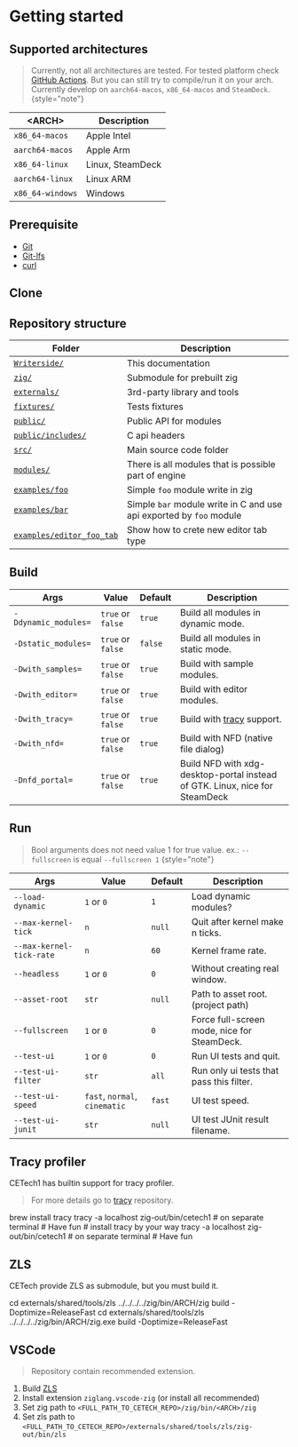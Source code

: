 # Getting started

## Supported architectures

> Currently, not all architectures are tested.
> For tested platform check [GitHub Actions](https://github.com/cyberegoorg/cetech1/actions/workflows/test.yaml).
> But you can still try to compile/run it on your arch.
> Currently develop on `aarch64-macos`, `x86_64-macos` and `SteamDeck`.
> {style="note"}

| &lt;ARCH&gt;     | Description      |
|------------------|------------------|
| `x86_64-macos`   | Apple Intel      |
| `aarch64-macos`  | Apple Arm        |
| `x86_64-linux`   | Linux, SteamDeck |
| `aarch64-linux`  | Linux ARM        |
| `x86_64-windows` | Windows          |

## Prerequisite

- [Git](https://git-scm.com/downloads)
- [Git-lfs](https://git-lfs.com)
- [curl](https://curl.se/download.html)

## Clone

<tabs>
    <tab title="MacOS/Linux/SteamDeck/Windows">
        <code-block lang="bash" src="getting-started/clone.sh"></code-block>
    </tab>
</tabs>

## Repository structure

| Folder                                                                                                | Description                                                         |
|-------------------------------------------------------------------------------------------------------|---------------------------------------------------------------------|
| [`Writerside/`](https://github.com/cyberegoorg/cetech1/tree/main/Writerside/)                         | This documentation                                                  |
| [`zig/`](https://github.com/cyberegoorg/cetech1/tree/main/zig/)                                       | Submodule for prebuilt zig                                          |
| [`externals/`](https://github.com/cyberegoorg/cetech1/tree/main/externals/)                           | 3rd-party library and tools                                         |
| [`fixtures/`](https://github.com/cyberegoorg/cetech1/tree/main/fixtures/)                             | Tests fixtures                                                      |
| [`public/`](https://github.com/cyberegoorg/cetech1/tree/main/public/)                                 | Public API for modules                                              |
| [`public/includes/`](https://github.com/cyberegoorg/cetech1/tree/main/public/includes/)               | C api headers                                                       |
| [`src/`](https://github.com/cyberegoorg/cetech1/tree/main/src/)                                       | Main source code folder                                             |
| [`modules/`](https://github.com/cyberegoorg/cetech1/tree/main/modules/)                               | There is all modules that is possible part of engine                |
| [`examples/foo`](https://github.com/cyberegoorg/cetech1/tree/main/examples/foo)                       | Simple `foo` module write in zig                                    |
| [`examples/bar`](https://github.com/cyberegoorg/cetech1/tree/main/examples/bar)                       | Simple `bar` module write in C and use api exported by `foo` module |
| [`examples/editor_foo_tab`](https://github.com/cyberegoorg/cetech1/tree/main/examples/editor_foo_tab) | Show how to crete new editor tab type                               |

## Build

<tabs>
    <tab title="MacOS/Linux">
        <code-block lang="bash" src="getting-started/build.sh"></code-block>
    </tab>
    <tab title="SteamDeck">
        <code-block lang="bash" src="getting-started/build_steamdeck.sh"></code-block>
    </tab>
    <tab title="Windows">
        <code-block lang="bash" src="getting-started/build_windows.sh"></code-block>
    </tab>
</tabs>

| Args                 | Value             | Default | Description                                                                 |
|----------------------|-------------------|---------|-----------------------------------------------------------------------------|
| `-Ddynamic_modules=` | `true` or `false` | `true`  | Build all modules in dynamic mode.                                          |
| `-Dstatic_modules=`  | `true` or `false` | `false` | Build all modules in static mode.                                           |
| `-Dwith_samples=`    | `true` or `false` | `true`  | Build with sample modules.                                                  |
| `-Dwith_editor=`     | `true` or `false` | `true`  | Build with editor modules.                                                  |
| `-Dwith_tracy=`      | `true` or `false` | `true`  | Build with [tracy](#tracy-profiler) support.                                |
| `-Dwith_nfd=`        | `true` or `false` | `true`  | Build with NFD (native file dialog)                                         |
| `-Dnfd_portal=`      | `true` or `false` | `true`  | Build NFD with xdg-desktop-portal instead of GTK. Linux, nice for SteamDeck |

## Run

<tabs>
    <tab title="MacOS/Linux">
        <code-block lang="bash" src="getting-started/run.sh"></code-block>
    </tab>
    <tab title="SteamDeck">
        <code-block lang="bash" src="getting-started/run_steamdeck.sh"></code-block>
    </tab>
    <tab title="Windows">
        <code-block lang="bash" src="getting-started/run_windows.sh"></code-block>
    </tab>
</tabs>

> Bool arguments does not need value 1 for true value. ex.: `--fullscreen` is equal `--fullscreen 1`
> {style="note"}

| Args                     | Value                          | Default | Description                                 |
|--------------------------|--------------------------------|---------|---------------------------------------------|
| `--load-dynamic`         | `1` or `0`                     | `1`     | Load dynamic modules?                       |
| `--max-kernel-tick`      | `n`                            | `null`  | Quit after kernel make n ticks.             |
| `--max-kernel-tick-rate` | `n`                            | `60`    | Kernel frame rate.                          |
| `--headless`             | `1` or `0`                     | `0`     | Without creating real window.               |
| `--asset-root`           | `str`                          | `null`  | Path to asset root. (project path)          |
| `--fullscreen`           | `1` or `0`                     | `0`     | Force full-screen mode, nice for SteamDeck. |
| `--test-ui`              | `1` or `0`                     | `0`     | Run UI tests and quit.                      |
| `--test-ui-filter`       | `str`                          | `all`   | Run only ui tests that pass this filter.    |
| `--test-ui-speed`        | `fast`, `normal`,  `cinematic` | `fast`  | UI test speed.                              |
| `--test-ui-junit`        | `str`                          | `null`  | UI test JUnit result filename.              |

## Tracy profiler

CETech1 has builtin support for tracy profiler.

> For more details go to [tracy](https://github.com/wolfpld/tracy) repository.

<tabs>
    <tab title="MacOS">
        <code-block lang="bash">
            brew install tracy
            tracy -a localhost
            zig-out/bin/cetech1 # on separate terminal
            # Have fun
        </code-block>
    </tab>
    <tab title="Linux">
        <code-block lang="bash">
            # install tracy by your way
            tracy -a localhost
            zig-out/bin/cetech1 # on separate terminal
            # Have fun
        </code-block>
    </tab>
</tabs>

## ZLS

CETech provide ZLS as submodule, but you must build it.

<tabs>
    <tab title="MacOS/Linux">
        <code-block lang="bash">
            cd externals/shared/tools/zls
            ../../../../zig/bin/ARCH/zig build -Doptimize=ReleaseFast
        </code-block>
    </tab>
    <tab title="Windows">
        <code-block lang="bash">
            cd externals/shared/tools/zls
            ../../../../zig/bin/ARCH/zig.exe build -Doptimize=ReleaseFast
        </code-block>
    </tab>
</tabs>

## VSCode

> Repository contain recommended extension.

1. Build [ZLS](#zls)
2. Install extension `ziglang.vscode-zig` (or install all recommended)
3. Set zig path to `<FULL_PATH_TO_CETECH_REPO>/zig/bin/<ARCH>/zig`
4. Set zls path to `<FULL_PATH_TO_CETECH_REPO>/externals/shared/tools/zls/zig-out/bin/zls`

